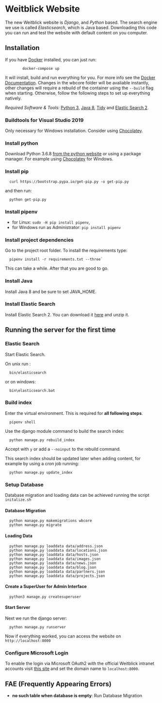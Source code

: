 # Weitblick Website

The new Weitblick website is *Django*, and *Python* based. The search engine we use is called *Elasticsearch*, which is Java based. Downloading this code you can run and test the website with default content on you computer.

## Installation

If you have [Docker](https://docs.docker.com/compose/install/) installed, you can just run:

            docker-compose up

It will install, build and run everything for you. For more info see the [Docker Documentation](https://docs.docker.com/compose/reference/overview/). Changes in the wbcore folder will be avaliable instantly, other changes will require a rebuild of the container using the `--build` flag when starting. Otherwise, follow the following steps to set up everything natively.

*Required Software & Tools:* [Python 3](https://www.python.org/), [Java 8](https://www.oracle.com/technetwork/java/javase/downloads/jdk8-downloads-2133151.html), [Tidy](http://binaries.html-tidy.org/) and [Elastic Search 2](https://www.elastic.co/de/downloads/past-releases/elasticsearch-2-4-2).

### Buildtools for Visual Studio 2019

Only necessary for Windows installation. Consider using [Chocolatey](https://chocolatey.org/packages/visualstudio2019buildtools).

### Install python

Download Python 3.6.8 [from the python website](https://www.python.org/downloads/) or using a package manager. For example using [Chocolatey](https://chocolatey.org/packages/python/3.6.8) for Windows.

### Install pip

      curl https://bootstrap.pypa.io/get-pip.py -o get-pip.py

and then run:

      python get-pip.py

### Install pipenv

- for Linux: `sudo -H pip install pipenv`,
- for Windows run as Administrator: `pip install pipenv`

### Install project dependencies

Go to the project root folder. To install the requirements type: 

      pipenv install -r requirements.txt --three`

This can take a while. After that you are good to go.

### Install Java

Install Java 8 and be sure to set JAVA_HOME.

### Install Elastic Search

Install Elastic Search 2. You can download it [here](https://www.elastic.co/de/downloads/past-releases/elasticsearch-2-4-2) and unzip it.

## Running the server for the first time

### Elastic Search

Start Elastic Search.

On unix run :

      bin/elasticsearch

or on windows:

      bin\elasticsearch.bat

### Build index

Enter the virtual environment. This is required for **all following steps**.

      pipenv shell

Use the django module command to build the search index:

      python manage.py rebuild_index

Accept with `y` or add a `--noinput` to the rebuild command.

This search index should be updated later when adding content, for example by using a cron job running: 

      python manage.py update_index

### Setup Database

Database migration and loading data can be achieved running the script `initalize.sh`

#### Database Migration

      python manage.py makemigrations wbcore
      python manage.py migrate

#### Loading Data

      python manage.py loaddata data/address.json
      python manage.py loaddata data/locations.json
      python manage.py loaddata data/hosts.json
      python manage.py loaddata data/images.json
      python manage.py loaddata data/news.json
      python manage.py loaddata data/blog.json
      python manage.py loaddata data/partners.json
      python manage.py loaddata data/projects.json

#### Create a SuperUser for Admin Interface

      python3 manage.py createsuperuser

#### Start Server

Next we run the django server:

      python manage.py runserver

Now if everything worked, you can access the website on `http://localhost:8000`

### Configure Microsoft Login

To enable the login via Microsoft OAuth2 with the official Weitblick intranet accounts visit [this site](http://localhost:8000/admin/sites/site/1/change/) and set the domain name to `localhost:8000`.

## FAE (Frequently Appearing Errors)

- **no such table when database is empty**: Run Database Migration
